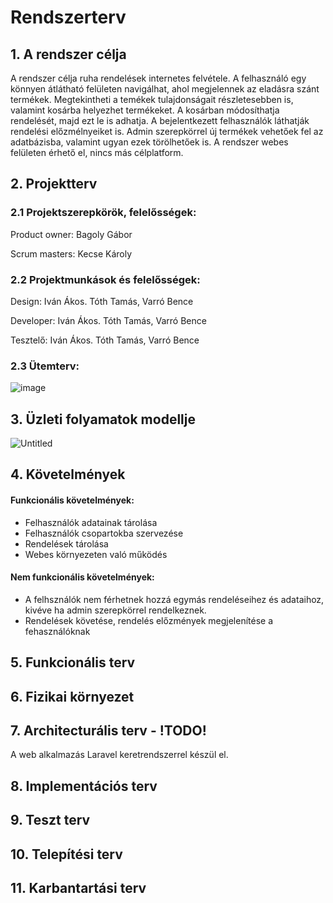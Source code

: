 # Rendszerterv
## 1. A rendszer célja
A rendszer célja ruha rendelések internetes felvétele. A felhasználó egy könnyen átlátható felületen navigálhat, ahol megjelennek az eladásra szánt termékek. Megtekintheti a temékek tulajdonságait részletesebben is, valamint kosárba helyezhet termékeket. A kosárban módosíthatja rendelését, majd ezt le is adhatja. A bejelentkezett felhasználók láthatják rendelési előzmélnyeiket is. Admin szerepkörrel új termékek vehetőek fel az adatbázisba, valamint ugyan ezek törölhetőek is. A rendszer webes felületen érhető el, nincs más célplatform.
## 2. Projektterv
### 2.1 Projektszerepkörök, felelősségek:
Product owner: Bagoly Gábor

Scrum masters: Kecse Károly
### 2.2 Projektmunkások és felelősségek:
Design: Iván Ákos. Tóth Tamás, Varró Bence

Developer: Iván Ákos. Tóth Tamás, Varró Bence

Tesztelő: Iván Ákos. Tóth Tamás, Varró Bence

### 2.3 Ütemterv:
![image](https://user-images.githubusercontent.com/103049058/199763064-5829f004-9d7b-4a69-95ff-584da699eca1.png)

## 3. Üzleti folyamatok modellje
![Untitled](https://user-images.githubusercontent.com/78543866/199767167-20d6600e-c66a-470c-9811-53f201a659bf.png)


## 4. Követelmények
#### Funkcionális követelmények:
- Felhasználók adatainak tárolása
- Felhasználók csopartokba szervezése
- Rendelések tárolása
- Webes környezeten való működés
#### Nem funkcionális követelmények:
- A felhsználók nem férhetnek hozzá egymás rendeléseihez és adataihoz, kivéve ha admin szerepkörrel rendelkeznek.
- Rendelések követése, rendelés előzmények megjelenítése a fehasználóknak
## 5. Funkcionális terv
## 6. Fizikai környezet
## 7. Architecturális terv  - !TODO!
A web alkalmazás Laravel keretrendszerrel készül el.
## 8. Implementációs terv
## 9. Teszt terv
## 10. Telepítési terv
## 11. Karbantartási terv

